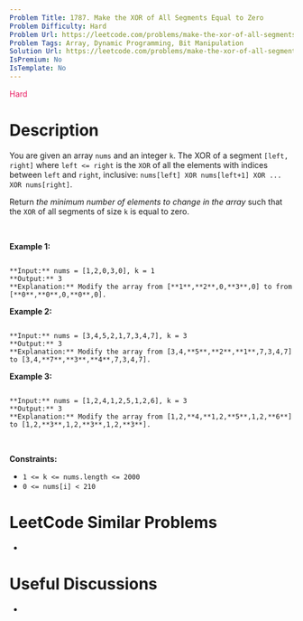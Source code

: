 ```yaml
---
Problem Title: 1787. Make the XOR of All Segments Equal to Zero
Problem Difficulty: Hard
Problem Url: https://leetcode.com/problems/make-the-xor-of-all-segments-equal-to-zero/
Problem Tags: Array, Dynamic Programming, Bit Manipulation
Solution Url: https://leetcode.com/problems/make-the-xor-of-all-segments-equal-to-zero/solution/
IsPremium: No
IsTemplate: No
---
```


<span style="color: rgb(233, 30, 99);">Hard</span>

# Description

You are given an array `nums`​​​ and an integer `k`​​​​​. The XOR of a segment `[left, right]` where `left <= right` is the `XOR` of all the elements with indices between `left` and `right`, inclusive: `nums[left] XOR nums[left+1] XOR ... XOR nums[right]`.


Return *the minimum number of elements to change in the array* such that the `XOR` of all segments of size `k`​​​​​​ is equal to zero.


 


**Example 1:**



```

**Input:** nums = [1,2,0,3,0], k = 1
**Output:** 3
**Explanation:** Modify the array from [**1**,**2**,0,**3**,0] to from [**0**,**0**,0,**0**,0].

```

**Example 2:**



```

**Input:** nums = [3,4,5,2,1,7,3,4,7], k = 3
**Output:** 3
**Explanation:** Modify the array from [3,4,**5**,**2**,**1**,7,3,4,7] to [3,4,**7**,**3**,**4**,7,3,4,7].

```

**Example 3:**



```

**Input:** nums = [1,2,4,1,2,5,1,2,6], k = 3
**Output:** 3
**Explanation:** Modify the array from [1,2,**4,**1,2,**5**,1,2,**6**] to [1,2,**3**,1,2,**3**,1,2,**3**].
```

 


**Constraints:**


* `1 <= k <= nums.length <= 2000`
* `​​​​​​0 <= nums[i] < 210`




# LeetCode Similar Problems

- []()

# Useful Discussions

- []()
